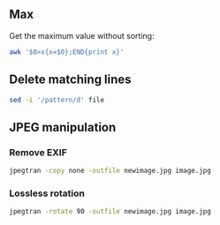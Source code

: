## Max

Get the maximum value without sorting:

```bash
awk '$0>x{x=$0};END{print x}'
```

## Delete matching lines

```bash
sed -i '/pattern/d' file
```

## JPEG manipulation

### Remove EXIF

```bash
jpegtran -copy none -outfile newimage.jpg image.jpg
```

### Lossless rotation

```bash
jpegtran -rotate 90 -outfile newimage.jpg image.jpg
```
